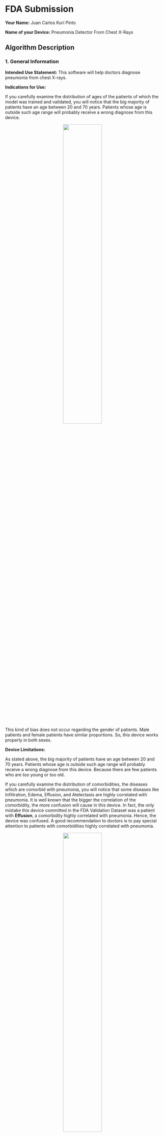 # FDA  Submission

**Your Name:** 
Juan Carlos Kuri Pinto

**Name of your Device:** 
Pneumonia Detector From Chest X-Rays

## Algorithm Description 

### 1. General Information

**Intended Use Statement:** 
This software will help doctors diagnose pneumonia from chest X-rays.

**Indications for Use:**

If you carefully examine the distribution of ages of the patients of which the model was trained and validated, you will notice that the big majority of patients have an age between 20 and 70 years. Patients whose age is outside such age range will probably receive a wrong diagnose from this device.

<p align='center'><img src='EDA_images/age.png' width='50%'/></p>

This kind of bias does not occur regarding the gender of patients. Male patients and female patients have similar proportions. So, this device works properly in both sexes.

**Device Limitations:**

As stated above, the big majority of patients have an age between 20 and 70 years. Patients whose age is outside such age range will probably receive a wrong diagnose from this device. Because there are few patients who are too young or too old.

If you carefully examine the distribution of comorbidities, the diseases which are comorbid with pneumonia, you will notice that some diseases like Infiltration, Edema, Effusion, and Atelectasis are highly correlated with pneumonia. It is well known that the bigger the correlation of the comorbidity, the more confusion will cause in this device. In fact, the only mistake this device committed in the FDA Validation Dataset was a patient with **Effusion**, a comorbidity highly correlated with pneumonia. Hence, the device was confused. A good recommendation to doctors is to pay special attention to patients with comorbidities highly correlated with pneumonia.

<p align='center'><img src='EDA_images/comorbidities_pneumonia.png' width='50%'/></p>

Moreover, the device only works with chest X-rays with the DICOM format. If you use other file format, the software won't be able to read the file. If you take other type of X-ray, other body part different than the chest, or other type of medical image, the software will produce erroneous results.

**Clinical Impact of Performance:**

How false positives might affect a patient?<br/>
False positives might alarm doctors in vain. They will lose some time confirming that patients really have pneumonia.

How false negatives might affect a patient?<br/>
False negatives could cloud doctors' judgement. They could skip a real case of pneumonia.

### 2. Algorithm Design and Function

Basically, the features learned by a VGG16 convnet were transferred from the more general domain of ImageNet images to the specific domain of chest X-ray images. The original VGG16 convnet was trained with photos of many kinds of objects. It has 1000 categories. Whereas the new convnet lacks the last layer and adds 3 new layers. The new convnet was trained to discriminate between chest X-Ray images of patients with and without pneumonia. So, it has 2 categories: Pneumonia and non-pneumonia.

<p align='center'><img src='images/diagram.png' width='50%'/></p>

Computer Aided Diagnosis
Take a chest X-ray. Use the resulting file as an input for this software. The software will suggest whether that patient has pneumonia or not with an accuracy of 93.75% in the validation dataset. Human doctors can use this suggestion in order to help and to accelerate the diagnosis of pneumonia. In this way, doctor will avoid burnout.

<p align='center'><img src='images/cad_diagram.png'/></p>

**DICOM Checking Steps:**

Doctors only need to take a chest X-ray. The machine will generate a DICOM file like this:

```
test1.dcm

(0008, 0016) SOP Class UID                       UI: Secondary Capture Image Storage
(0008, 0018) SOP Instance UID                    UI: 1.3.6.1.4.1.11129.5.5.110503645592756492463169821050252582267888
(0008, 0060) Modality                            CS: 'DX'
(0008, 1030) Study Description                   LO: 'No Finding'
(0010, 0020) Patient ID                          LO: '2'
(0010, 0040) Patient's Sex                       CS: 'M'
(0010, 1010) Patient's Age                       AS: '81'
(0018, 0015) Body Part Examined                  CS: 'CHEST'
(0018, 5100) Patient Position                    CS: 'PA'
(0020, 000d) Study Instance UID                  UI: 1.3.6.1.4.1.11129.5.5.112507010803284478207522016832191866964708
(0020, 000e) Series Instance UID                 UI: 1.3.6.1.4.1.11129.5.5.112630850362182468372440828755218293352329
(0028, 0002) Samples per Pixel                   US: 1
(0028, 0004) Photometric Interpretation          CS: 'MONOCHROME2'
(0028, 0010) Rows                                US: 1024
(0028, 0011) Columns                             US: 1024
(0028, 0100) Bits Allocated                      US: 8
(0028, 0101) Bits Stored                         US: 8
(0028, 0102) High Bit                            US: 7
(0028, 0103) Pixel Representation                US: 0
(7fe0, 0010) Pixel Data                          OW: Array of 1048576 elements
```

If the DICOM file that was taken by the X-ray machine has similar data, everything should work correctly. Modality should be 'DX'. Body Part Examined should be 'CHEST'. Patient Position should be either 'PA' or 'AP'. Photometric Interpretation should be MONOCHROME. Brightness levels should be in the range [0,1]. Other color spaces are not supported.

**Preprocessing Steps:**

Basically, the image from the field `Pixel Data` should be resized to match the following dimensions: `IMG_SIZE = (1, 224, 224, 3)`. Where `1` means the batch size of `1` image. `3` means the RGB color space. The image of `Pixel Data` should be transformed from grayscale to the RGB colorspace. And `224, 224` is the input size of the convolutional neural network capable of recognizing the patterns of pneumonia and non-pneumonia.

**CNN Architecture:**

Basically, the CNN architecture is VGG16 with pretrained weights whose last layer was removed and 3 new fully-connected layers were added:

```
    new_model.add(Dense(1024 * 2, activation='relu'))
    new_model.add(Dropout(0.25))
    new_model.add(Dense(1024, activation='relu'))
    new_model.add(Dropout(0.25))
    new_model.add(Dense(1, activation='sigmoid'))
```

Here is a summary of the CNN architecture:

```
Model: "sequential_1"
_________________________________________________________________
Layer (type)                 Output Shape              Param #   
=================================================================
block1_conv1 (Conv2D)        (None, 224, 224, 64)      1792      
_________________________________________________________________
block1_conv2 (Conv2D)        (None, 224, 224, 64)      36928     
_________________________________________________________________
block1_pool (MaxPooling2D)   (None, 112, 112, 64)      0         
_________________________________________________________________
block2_conv1 (Conv2D)        (None, 112, 112, 128)     73856     
_________________________________________________________________
block2_conv2 (Conv2D)        (None, 112, 112, 128)     147584    
_________________________________________________________________
block2_pool (MaxPooling2D)   (None, 56, 56, 128)       0         
_________________________________________________________________
block3_conv1 (Conv2D)        (None, 56, 56, 256)       295168    
_________________________________________________________________
block3_conv2 (Conv2D)        (None, 56, 56, 256)       590080    
_________________________________________________________________
block3_conv3 (Conv2D)        (None, 56, 56, 256)       590080    
_________________________________________________________________
block3_pool (MaxPooling2D)   (None, 28, 28, 256)       0         
_________________________________________________________________
block4_conv1 (Conv2D)        (None, 28, 28, 512)       1180160   
_________________________________________________________________
block4_conv2 (Conv2D)        (None, 28, 28, 512)       2359808   
_________________________________________________________________
block4_conv3 (Conv2D)        (None, 28, 28, 512)       2359808   
_________________________________________________________________
block4_pool (MaxPooling2D)   (None, 14, 14, 512)       0         
_________________________________________________________________
block5_conv1 (Conv2D)        (None, 14, 14, 512)       2359808   
_________________________________________________________________
block5_conv2 (Conv2D)        (None, 14, 14, 512)       2359808   
_________________________________________________________________
block5_conv3 (Conv2D)        (None, 14, 14, 512)       2359808   
_________________________________________________________________
block5_pool (MaxPooling2D)   (None, 7, 7, 512)         0         
_________________________________________________________________
flatten (Flatten)            (None, 25088)             0         
_________________________________________________________________
fc1 (Dense)                  (None, 4096)              102764544 
_________________________________________________________________
fc2 (Dense)                  (None, 4096)              16781312  
_________________________________________________________________
dense_1 (Dense)              (None, 2048)              8390656   
_________________________________________________________________
dropout_1 (Dropout)          (None, 2048)              0         
_________________________________________________________________
dense_2 (Dense)              (None, 1024)              2098176   
_________________________________________________________________
dropout_2 (Dropout)          (None, 1024)              0         
_________________________________________________________________
dense_3 (Dense)              (None, 1)                 1025      
=================================================================
Total params: 144,750,401
Trainable params: 10,489,857
Non-trainable params: 134,260,544
```

### 3. Algorithm Training

**Parameters:**
* Types of augmentation used during training: horizontal_flip = True, vertical_flip = False, height_shift_range = 0.1, width_shift_range = 0.1, rotation_range = 20, shear_range = 0.1, zoom_range = 0.1
* Batch size: 64
* Optimizer learning rate: Adam optimizer and learning rate of 0.0001.
* Layers of pre-existing architecture that were frozen: 134,260,544 Non-trainable params
* Layers of pre-existing architecture that were fine-tuned: 10,489,857 Trainable params
* Layers added to pre-existing architecture:
```
    new_model.add(Dense(1024 * 2, activation='relu'))
    new_model.add(Dropout(0.25))
    new_model.add(Dense(1024, activation='relu'))
    new_model.add(Dropout(0.25))
    new_model.add(Dense(1, activation='sigmoid'))
```

**Algorithm training performance:**

**Learning curve: Loss versus epochs**
<p align='center'><img src="images/loss_learn_curve.png" width='50%'/></p>

**Learning curve: Accuracy versus epochs**
<p align='center'><img src="images/acc_learn_curve.png" width='50%'/></p>

**P-R curve (Precision versus Recall)**<br/>
<p align='center'><img src="images/PR.png" width='50%'/></p>

**AUC curve (Area Under Curve)**<br/>
The closer is the curve to the upper left corner, the better. AUC = 0.72. The closer AUC is to 1, the better.
<p align='center'><img src="images/AUC.png" width='50%'/></p>

**Final Threshold and Explanation:**

The API generated many tentative thresholds for the final activation. If `activation >= threshold`, then the classifier suggests pneumonia. Otherwise, the classifier suggest non-pneumonia. All tentative thresholds produce different values for the F1-score. The optimal threshold is the one that produces the maximal F1-score.

<p align='center'><img src="images/f1-score-plot.png" width='50%'/></p>

```
Optimal threshold: 0.4412, Maximum F1-score: 0.5000
```

### 4. Databases

The database used for training and validation is the file `Data_Entry_2017.csv`. This datase is described in the paper:

ChestX-ray8: Hospital-scale Chest X-ray Database and Benchmarks on Weakly-Supervised Classification and Localization of Common Thorax Diseases (by Xiaosong Wang et al) https://arxiv.org/abs/1705.02315

Here are some visual examples found in such database. The classifier is somewhat accurate: 93.75% accuracy in the validation dataset. In the graph, `G` means ground truth and `P` means prediction. For example: `1G,1P` means 1 (pneumonia found) in ground truth and 1 pneumonia predicted by the classifier.

<p align='center'><img src="images/x-rays.png" width='50%'/></p>

**Description of Training Dataset and Validation Dataset:** 

```
Pneumonia cases: 1431 (1.28%)
Non-pneumonia cases: 110689 (98.72%)
Due to the very imbalance nature of the pneumonia cases versus non-pneumonia cases (1.28:98.72),
both the training dataset and the validation dataset were balanced with a proportion of (1:5).

1144 (pneumonia train) + 5720 (non_pneumonia train) = 6864 (all train)
287 (pneumonia val) + 1435 (non_pneumonia val) = 1722 (all val)
```

The training dataset has many augmentations:

```
horizontal_flip = True, 
vertical_flip = False, 
height_shift_range = 0.1, 
width_shift_range = 0.1, 
rotation_range = 20, 
shear_range = 0.1, 
zoom_range = 0.1
```

Whereas the validation and test datasets have no augmentations.

### 5. Ground Truth

The **gold standard** for detecting pneumonia in chest X-ray images is to send a biopsy to the laboratory. This method is super accurate to consider it ground truth. But it is more expensive and slower.

The **silver standard** for detecting pneumonia in chest x-ray images is to make some experts vote with their diagnoses. Each expert has different weight depending on his/her experience. Another method is to extract diagnoses from text sources via NLP algorithms. These methods are less accurate, cheaper, and faster.

Ideally, ground truth should be created using the gold standard. However, the silver standard is often used due to the limited availability of resources.

For more information about how the dataset with ground truth was created, please read the following paper:<br/>
ChestX-ray8: Hospital-scale Chest X-ray Database and Benchmarks on Weakly-Supervised Classification and Localization of Common Thorax Diseases (by Xiaosong Wang et al)<br/>
https://arxiv.org/abs/1705.02315

If you read that paper, you will notice that both the gold standard (biopsy to laboratory) and the silver standard (diagnoses of experts and NLP text-mining) were applied to label the dataset used to train and to validate this model.

### 6. FDA Validation Plan

**Patient Population Description for FDA Validation Dataset:**

**Gender of patients**

<p align='center'><img src='EDA_images/gender.png' width='50%'/></p>

This dataset is slightly biased toward male patients.

**Age of patients**

<p align='center'><img src='EDA_images/age.png' width='50%'/></p>

Patients in their 50s are the most common type of patient in this dataset.

**Distribution of Diseases**

<p align='center'><img src='EDA_images/diseases.png' width='50%'/></p>

No Finding (53.84%) is the most common finding, followed by Infiltration (17.74%) and Effusion (11.87%).
The most uncommon finding is Hernia (0.20%), followed by Pneumonia (1.28%), the disease we want to detect.

**Distribution of diseases that are comorbid with pneumonia**

<p align='center'><img src='EDA_images/comorbidities_pneumonia.png' width='50%'/></p>

The most common comorbidities that accompany pneumonia are Infiltration (42.27%) and Edema (23.75%).
Given the high correlation of these diseases with Pneumonia, the datasets should be balanced regarding these correlations. Random sampling helps to alleviate this kind of biases.

**Pneumonia cases versus non-pneumonia cases**

<p align='center'><img src='EDA_images/pneumonia_cases.png' width='50%'/></p>

Pneumonia cases are really rare, creating an unbalanced dataset.
Sampling should be done in a special way in order to overcome this unbalance.

**Number of diseases per patient**

<p align='center'><img src='EDA_images/number_diseases.png' width='50%'/></p>

Patients with no diseases are very common (53.84%) in this dataset.
Patients with 1 disease are almost 30% of the dataset.
Patients with 2 diseases are slightly above 10% of the dataset.
Patients with 3 diseases or more are rare.

**Number of follow-ups of patients**

<p align='center'><img src='EDA_images/follow-ups.png' width='50%'/></p>

In this dataset, most patients have few follow-ups.

-----

**Ground Truth Acquisition Methodology:**

The **gold standard** for detecting pneumonia in chest X-ray images is to send a biopsy to the laboratory. This method is super accurate to consider it ground truth. But it is more expensive and slower.

The **silver standard** for detecting pneumonia in chest x-ray images is to make some experts vote with their diagnoses. Each expert has different weight depending on his/her experience. Another method is to extract diagnoses from text sources via NLP algorithms. These methods are less accurate, cheaper, and faster.

Ideally, ground truth should be created using the gold standard. However, the silver standard is often used due to the limited availability of resources.

For more information about how the dataset with ground truth was created, please read the following paper:<br/>
ChestX-ray8: Hospital-scale Chest X-ray Database and Benchmarks on Weakly-Supervised Classification and Localization of Common Thorax Diseases (by Xiaosong Wang et al)<br/>
https://arxiv.org/abs/1705.02315

If you read that paper, you will notice that both the gold standard (biopsy to laboratory) and the silver standard (diagnoses of experts and NLP text-mining) were applied to label the dataset used to train and to validate this model.

However, the test dataset of the FDA's Validation Plan most probably uses the gold standard to create ground truth labels.

**Algorithm Performance Standard:**

The model managed to achieve excellent accuracies:<br/>
Validation Accuracy = 93.75%<br/>
Testing Accuracy = 100%

`Accuracy = (TP + TN) / (TP + TN + FP + FN)`

```
train_loss: 0.4956 - train_binary_accuracy: 0.8100 
val_loss: 0.2666 - val_binary_accuracy: 0.9375
AUC=0.72
AP Score=0.41
Optimal threshold: 0.4412, Maximum F1-score: 0.5000
Accuracy at optimal threshold (0.4412): 0.9375
test_binary_accuracy: 1.0
```

```
test1.dcm, Study description: No Finding, ground_truth=False, prediction=False (CORRECT)
test2.dcm, Study description: Cardiomegaly, ground_truth=False, prediction=False (CORRECT)
test3.dcm, Study description: Effusion, ground_truth=False, prediction=False (CORRECT)
test4.dcm, Study description: No Finding, ground_truth=False, prediction=False (CORRECT)
test5.dcm, Study description: No Finding, ground_truth=False, prediction=False (CORRECT)
test6.dcm, Study description: No Finding, ground_truth=False, prediction=False (CORRECT)
ACCURACY=100.00%
```
